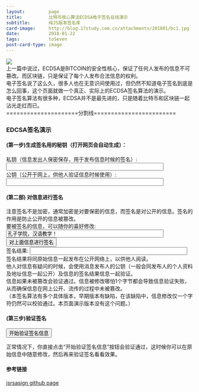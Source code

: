 ```yaml
---
layout:         page
title:          比特币核心算法ECDSA电子签名在线演示
subtitle:       纯JS版本签名库
card-image:     http://blog.17study.com.cn/attachments/201801/bc1.jpg
date:           2018-01-22
tags:           toSeven
post-card-type: image
---
```

<script language="JavaScript" type="text/javascript" src="https://kjur.github.io/jsrsasign/jsrsasign-all-min.js"></script>
![](http://blog.17study.com.cn/attachments/201801/bc1.jpg)  
上一篇中说过，ECDSA是BITCOIN的安全性核心，保证了任何人发布的信息不可篡改。而区块链，只是保证了每个人发布合法信息的权利。  
电子签名说了这么久，很多人也在无意识间使用过，但仍然不知道电子签名到底是怎么回事，这个页面就做一个真正、实际上的ECDSA签名算法的演示。  
电子签名算法有很多种，ECDSA并不是最先进的，只是随着比特币和区块链一起沾光走红而已。  
=====================分割线========================
<script language="JavaScript" type="text/javascript">
function doGenerate() {
  var f1 = document.form1;
  var curve = f1.curve1.value;
  var ec = new KJUR.crypto.ECDSA({"curve": curve});
  var keypair = ec.generateKeyPairHex();
  f1.prvkey1.value = keypair.ecprvhex;
  f1.pubkey1.value = keypair.ecpubhex;
}
function doSign() {
  var f1 = document.form1;
  var prvkey = f1.prvkey1.value;
  var curve = f1.curve1.value;
  var sigalg = f1.sigalg1.value;
  var msg1 = f1.msg1.value;
  var sig = new KJUR.crypto.Signature({"alg": sigalg});
  sig.init({d: prvkey, curve: curve});
  sig.updateString(msg1);
  var sigValueHex = sig.sign();
  f1.sigval1.value = sigValueHex;
}
function doVerify() {
  var f1 = document.form1;
  var pubkey = f1.pubkey1.value;
  var curve = f1.curve1.value;
  var sigalg = f1.sigalg1.value;
  var msg1 = f1.msg1.value;
  var sigval = f1.sigval1.value;
  var sig = new KJUR.crypto.Signature({"alg": sigalg, "prov": "cryptojs/jsrsa"});
  sig.init({xy: pubkey, curve: curve});
  sig.updateString(msg1);
  var result = sig.verify(sigval);
  if (result) {
    alert("有效的ECDSA签名，信息确认为正确发布人签署！");
  } else {
    alert("无效的ECDSA签名，原始信息或者签名信息被修改过！");
  }
}
</script>
### EDCSA签名演示
#### (第一步)生成签名用的秘钥（打开网页会自动生成）：
<form name="form1">
<select name="curve1" style="display:none;">
<option value="secp256r1">secp256r1 (= NIST P-256, P-256, prime256v1)
<option value="secp256k1">secp256k1
<option value="secp384r1" selected>secp384r1 (= NIST P-384, P-384)
</select>
<input type="button" value="generate EC key pair" onClick="doGenerate();"  style="display:none;"/>
私钥（信息发出人保密保存，用于发布信息时候的签名）: <input type="text" name="prvkey1" value="" size="50"/><br/>
公钥（公开于网上，供他人验证信息时候使用）: <input type="text" name="pubkey1" value="" size="50"/><br/>

<h4>(第二部) 对信息进行签名</h4>
注意签名不是加密，通常加密是对要保密的信息，而签名是对公开的信息。签名的作用是防止公开的信息被篡改。<br/>
<select name="sigalg1" style="display:none;" >
<option value="SHA256withECDSA" selected>SHA256withECDSA
<option value="SHA1withECDSA">SHA1withECDSA
</select>
要被签名的信息，可以随你的喜好修改: <br/>
<input type="text" name="msg1" value="孔子学院，汉语教学！" size="50"/><br/>
<input type="button" value="对上面信息进行签名" onClick="doSign();"/><br/>
签名结果: <input type="text" name="sigval1" value="" size="50"/><br/>
签名结果将同原始信息一起发布在公开网络上，以供他人阅读。<br/>
他人对信息有疑问的时候，会使用消息发布人的公钥（一般会同发布人的个人资料及地址信息一起公开）及信息的签名结果信息一起验证。<br/>
信息如果未被篡改会验证通过。信息被修改哪怕1个字节都会导致信息验证失败，从而确保信息在网上公开、流传的过程中未被篡改。<br/>
（本签名算法有多个具体版本，早期版本有缺陷，在该缺陷中，信息修改仅一个字符仍然可以校验通过。本页面演示版本没有这个问题。）

<h4>(第三步)验证签名</h4>
<input type="button" value="开始验证签名信息" onClick="doVerify();"/>

正常情况下，你直接点击“开始验证签名信息”按钮会验证通过，这时候你可以在原始信息中随意修改，然后再来验证签名看看效果。
<script>
doGenerate();
</script>	




<h4>参考链接</h4>
<a href="https://github.com/kjur/jsrsasign">jsrsasign github page</a>  



























